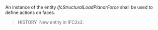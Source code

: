 ﻿An instance of the entity _IfcStructuralLoadPlanarForce_ shall be used to define actions on faces.

> HISTORY&nbsp; New entity in IFC2x2.
